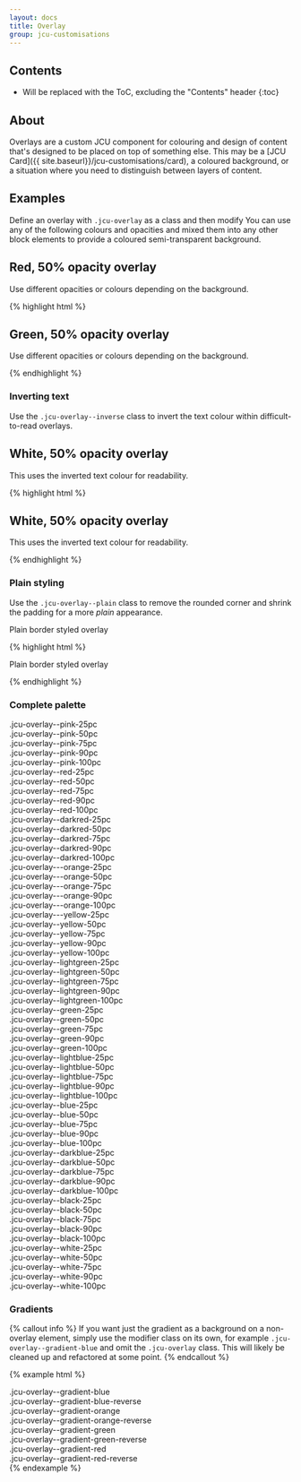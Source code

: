 ```yaml
---
layout: docs
title: Overlay
group: jcu-customisations
---
```


## Contents

* Will be replaced with the ToC, excluding the "Contents" header
{:toc}

## About

Overlays are a custom JCU component for colouring and design of
content that's designed to be placed on top of something else.  This may be a
[JCU Card]({{ site.baseurl}}/jcu-customisations/card), a coloured background,
or a situation where you need to distinguish between layers of content.

## Examples

Define an overlay with `.jcu-overlay` as a class and then modify 
You can use any of the following colours and opacities and mixed them into any
other block elements to provide a coloured semi-transparent background.

<div class="jcu-overlay-examples">
  <div class="jcu-overlay jcu-overlay--red-50pc">
    <h2>Red, 50% opacity overlay</h2>
    <p>Use different opacities or colours depending on the background.</p>
  </div>
</div>

{% highlight html %}
<div class="jcu-overlay jcu-overlay--green-50pc">
  <h2>Green, 50% opacity overlay</h2>
  <p>Use different opacities or colours depending on the background.</p>
</div>
{% endhighlight %}

### Inverting text

Use the `.jcu-overlay--inverse` class to invert the text colour within
difficult-to-read overlays.

<div class="jcu-overlay-examples">
  <div class="jcu-overlay jcu-overlay--white-50pc jcu-overlay--inverse">
    <h2>White, 50% opacity overlay</h2>
    <p>This uses the inverted text colour for readability.</p>
  </div>
</div>

{% highlight html %}
<div class="jcu-overlay jcu-overlay--white-50pc jcu-overlay--inverse">
  <h2>White, 50% opacity overlay</h2>
  <p>This uses the inverted text colour for readability.</p>
</div>
{% endhighlight %}

### Plain styling

Use the `.jcu-overlay--plain` class to remove the rounded corner and shrink the
padding for a more *plain* appearance.

<div class="jcu-overlay-examples">
  <div class="jcu-overlay jcu-overlay--plain">
    <p>Plain border styled overlay</p>
  </div>
</div>

{% highlight html %}
<div class="jcu-overlay jcu-overlay--plain">
  <p>Plain border styled overlay</p>
</div>
{% endhighlight %}

### Complete palette

<div class="row jcu-overlay-examples">
  <div class="col-xs-3">
    <div class="jcu-overlay jcu-overlay--pink-25pc">.jcu-overlay--pink-25pc</div>
    <div class="jcu-overlay jcu-overlay--pink-50pc">.jcu-overlay--pink-50pc</div>
    <div class="jcu-overlay jcu-overlay--pink-75pc">.jcu-overlay--pink-75pc</div>
    <div class="jcu-overlay jcu-overlay--pink-90pc">.jcu-overlay--pink-90pc</div>
    <div class="jcu-overlay jcu-overlay--pink-100pc">.jcu-overlay--pink-100pc</div>
  </div>
  <div class="col-xs-3">
    <div class="jcu-overlay jcu-overlay--red-25pc">.jcu-overlay--red-25pc</div>
    <div class="jcu-overlay jcu-overlay--red-50pc">.jcu-overlay--red-50pc</div>
    <div class="jcu-overlay jcu-overlay--red-75pc">.jcu-overlay--red-75pc</div>
    <div class="jcu-overlay jcu-overlay--red-90pc">.jcu-overlay--red-90pc</div>
    <div class="jcu-overlay jcu-overlay--red-100pc">.jcu-overlay--red-100pc</div>
  </div>
  <div class="col-xs-3">
    <div class="jcu-overlay jcu-overlay--darkred-25pc">.jcu-overlay--darkred-25pc</div>
    <div class="jcu-overlay jcu-overlay--darkred-50pc">.jcu-overlay--darkred-50pc</div>
    <div class="jcu-overlay jcu-overlay--darkred-75pc">.jcu-overlay--darkred-75pc</div>
    <div class="jcu-overlay jcu-overlay--darkred-90pc">.jcu-overlay--darkred-90pc</div>
    <div class="jcu-overlay jcu-overlay--darkred-100pc">.jcu-overlay--darkred-100pc</div>
  </div>
  <div class="col-xs-3">
    <div class="jcu-overlay jcu-overlay--orange-25pc">.jcu-overlay---orange-25pc</div>
    <div class="jcu-overlay jcu-overlay--orange-50pc">.jcu-overlay---orange-50pc</div>
    <div class="jcu-overlay jcu-overlay--orange-75pc">.jcu-overlay---orange-75pc</div>
    <div class="jcu-overlay jcu-overlay--orange-90pc">.jcu-overlay---orange-90pc</div>
    <div class="jcu-overlay jcu-overlay--orange-100pc">.jcu-overlay---orange-100pc</div>
  </div>
  <div class="col-xs-3">
    <div class="jcu-overlay jcu-overlay--yellow-25pc">.jcu-overlay---yellow-25pc</div>
    <div class="jcu-overlay jcu-overlay--yellow-50pc">.jcu-overlay--yellow-50pc</div>
    <div class="jcu-overlay jcu-overlay--yellow-75pc">.jcu-overlay--yellow-75pc</div>
    <div class="jcu-overlay jcu-overlay--yellow-90pc">.jcu-overlay--yellow-90pc</div>
    <div class="jcu-overlay jcu-overlay--yellow-100pc">.jcu-overlay--yellow-100pc</div>
  </div>
  <div class="col-xs-3">
    <div class="jcu-overlay jcu-overlay--lightgreen-25pc">.jcu-overlay--lightgreen-25pc</div>
    <div class="jcu-overlay jcu-overlay--lightgreen-50pc">.jcu-overlay--lightgreen-50pc</div>
    <div class="jcu-overlay jcu-overlay--lightgreen-75pc">.jcu-overlay--lightgreen-75pc</div>
    <div class="jcu-overlay jcu-overlay--lightgreen-90pc">.jcu-overlay--lightgreen-90pc</div>
    <div class="jcu-overlay jcu-overlay--lightgreen-100pc">.jcu-overlay--lightgreen-100pc</div>
  </div>
  <div class="col-xs-3">
    <div class="jcu-overlay jcu-overlay--green-25pc">.jcu-overlay--green-25pc</div>
    <div class="jcu-overlay jcu-overlay--green-50pc">.jcu-overlay--green-50pc</div>
    <div class="jcu-overlay jcu-overlay--green-75pc">.jcu-overlay--green-75pc</div>
    <div class="jcu-overlay jcu-overlay--green-90pc">.jcu-overlay--green-90pc</div>
    <div class="jcu-overlay jcu-overlay--green-100pc">.jcu-overlay--green-100pc</div>
  </div>
  <div class="col-xs-3">
    <div class="jcu-overlay jcu-overlay--lightblue-25pc">.jcu-overlay--lightblue-25pc</div>
    <div class="jcu-overlay jcu-overlay--lightblue-50pc">.jcu-overlay--lightblue-50pc</div>
    <div class="jcu-overlay jcu-overlay--lightblue-75pc">.jcu-overlay--lightblue-75pc</div>
    <div class="jcu-overlay jcu-overlay--lightblue-90pc">.jcu-overlay--lightblue-90pc</div>
    <div class="jcu-overlay jcu-overlay--lightblue-100pc">.jcu-overlay--lightblue-100pc</div>
  </div>
  <div class="col-xs-3">
    <div class="jcu-overlay jcu-overlay--blue-25pc">.jcu-overlay--blue-25pc</div>
    <div class="jcu-overlay jcu-overlay--blue-50pc">.jcu-overlay--blue-50pc</div>
    <div class="jcu-overlay jcu-overlay--blue-75pc">.jcu-overlay--blue-75pc</div>
    <div class="jcu-overlay jcu-overlay--blue-90pc">.jcu-overlay--blue-90pc</div>
    <div class="jcu-overlay jcu-overlay--blue-100pc">.jcu-overlay--blue-100pc</div>
  </div>
  <div class="col-xs-3">
    <div class="jcu-overlay jcu-overlay--darkblue-25pc">.jcu-overlay--darkblue-25pc</div>
    <div class="jcu-overlay jcu-overlay--darkblue-50pc">.jcu-overlay--darkblue-50pc</div>
    <div class="jcu-overlay jcu-overlay--darkblue-75pc">.jcu-overlay--darkblue-75pc</div>
    <div class="jcu-overlay jcu-overlay--darkblue-90pc">.jcu-overlay--darkblue-90pc</div>
    <div class="jcu-overlay jcu-overlay--darkblue-100pc">.jcu-overlay--darkblue-100pc</div>
  </div>
  <div class="col-xs-3">
    <div class="jcu-overlay jcu-overlay--black-25pc">.jcu-overlay--black-25pc</div>
    <div class="jcu-overlay jcu-overlay--black-50pc">.jcu-overlay--black-50pc</div>
    <div class="jcu-overlay jcu-overlay--black-75pc">.jcu-overlay--black-75pc</div>
    <div class="jcu-overlay jcu-overlay--black-90pc">.jcu-overlay--black-90pc</div>
    <div class="jcu-overlay jcu-overlay--black-100pc">.jcu-overlay--black-100pc</div>
  </div>
  <div class="col-xs-3">
    <div class="jcu-overlay jcu-overlay--white-25pc">.jcu-overlay--white-25pc</div>
    <div class="jcu-overlay jcu-overlay--white-50pc">.jcu-overlay--white-50pc</div>
    <div class="jcu-overlay jcu-overlay--white-75pc jcu-overlay--inverse">.jcu-overlay--white-75pc</div>
    <div class="jcu-overlay jcu-overlay--white-90pc jcu-overlay--inverse">.jcu-overlay--white-90pc</div>
    <div class="jcu-overlay jcu-overlay--white-100pc jcu-overlay--inverse">.jcu-overlay--white-100pc</div>
  </div>
</div>


### Gradients

{% callout info %}
If you want just the gradient as a background on a non-overlay element, simply
use the modifier class on its own, for example `.jcu-overlay--gradient-blue` and
omit the `.jcu-overlay` class.  This will likely be cleaned up and refactored at
some point.
{% endcallout %}

{% example html %}
<div class="jcu-overlay jcu-overlay--gradient-blue">.jcu-overlay--gradient-blue</div>
<div class="jcu-overlay jcu-overlay--gradient-blue-reverse">.jcu-overlay--gradient-blue-reverse</div>
<div class="jcu-overlay jcu-overlay--gradient-orange">.jcu-overlay--gradient-orange</div>
<div class="jcu-overlay jcu-overlay--gradient-orange-reverse">.jcu-overlay--gradient-orange-reverse</div>
<div class="jcu-overlay jcu-overlay--gradient-green">.jcu-overlay--gradient-green</div>
<div class="jcu-overlay jcu-overlay--gradient-green-reverse">.jcu-overlay--gradient-green-reverse</div>
<div class="jcu-overlay jcu-overlay--gradient-red">.jcu-overlay--gradient-red</div>
<div class="jcu-overlay jcu-overlay--gradient-red-reverse">.jcu-overlay--gradient-red-reverse</div>
{% endexample %}


